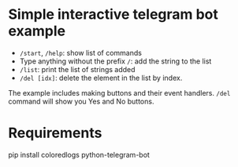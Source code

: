 # Simple interactive telegram bot example

- `/start`, `/help`: show list of commands
- Type anything without the prefix `/`: add the string to the list
- `/list`: print the list of strings added
- `/del [idx]`: delete the element in the list by index.

The example includes making buttons and their event handlers. `/del` command will show you Yes and No buttons.

# Requirements

pip install coloredlogs python-telegram-bot
